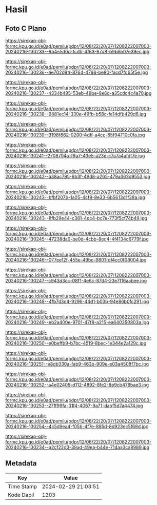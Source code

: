 # Hasil

## Foto C Plano

https://sirekap-obj-formc.kpu.go.id/e0ad/pemilu/pdpr/12/08/22/20/07/1208222007003-20240216-130233--6b4e5d0d-fcdb-4f63-87d8-b9b6b07e39ec.jpg

https://sirekap-obj-formc.kpu.go.id/e0ad/pemilu/pdpr/12/08/22/20/07/1208222007003-20240216-130236--ae702d94-8764-4798-be80-facd7fd65f5e.jpg

https://sirekap-obj-formc.kpu.go.id/e0ad/pemilu/pdpr/12/08/22/20/07/1208222007003-20240216-130237--4334b485-53eb-49be-8e6c-a35cdc4c4a70.jpg

https://sirekap-obj-formc.kpu.go.id/e0ad/pemilu/pdpr/12/08/22/20/07/1208222007003-20240216-130238--9881ec14-330e-49fb-b58c-fe14dfb429d6.jpg

https://sirekap-obj-formc.kpu.go.id/e0ad/pemilu/pdpr/12/08/22/20/07/1208222007003-20240216-130239--3198f862-0200-4dff-a4cc-65f94710c0fa.jpg

https://sirekap-obj-formc.kpu.go.id/e0ad/pemilu/pdpr/12/08/22/20/07/1208222007003-20240216-130241--2708704a-f9a7-43e5-a23e-c7a7a4afdf7e.jpg

https://sirekap-obj-formc.kpu.go.id/e0ad/pemilu/pdpr/12/08/22/20/07/1208222007003-20240216-130242--a38ac785-9b3f-49d8-a265-479a363d9553.jpg

https://sirekap-obj-formc.kpu.go.id/e0ad/pemilu/pdpr/12/08/22/20/07/1208222007003-20240216-130243--bfbf207b-1a05-4cf9-8e33-6b5613d1f38a.jpg

https://sirekap-obj-formc.kpu.go.id/e0ad/pemilu/pdpr/12/08/22/20/07/1208222007003-20240216-130243--8fb29e44-c381-4dc4-bc7e-773f5cf74b49.jpg

https://sirekap-obj-formc.kpu.go.id/e0ad/pemilu/pdpr/12/08/22/20/07/1208222007003-20240216-130245--47238da0-be0d-4cbb-8ec4-4f4134c6779f.jpg

https://sirekap-obj-formc.kpu.go.id/e0ad/pemilu/pdpr/12/08/22/20/07/1208222007003-20240216-130246--077ee12f-455e-49bc-9801-df4cc0f08004.jpg

https://sirekap-obj-formc.kpu.go.id/e0ad/pemilu/pdpr/12/08/22/20/07/1208222007003-20240216-130247--c943d3cc-08f1-4e6c-87d4-23e7f16aabee.jpg

https://sirekap-obj-formc.kpu.go.id/e0ad/pemilu/pdpr/12/08/22/20/07/1208222007003-20240216-130248--4fb7d3c4-9296-44d1-b03b-94e86b0fc291.jpg

https://sirekap-obj-formc.kpu.go.id/e0ad/pemilu/pdpr/12/08/22/20/07/1208222007003-20240216-130249--eb2a400e-9701-47f8-a215-ea640350803a.jpg

https://sirekap-obj-formc.kpu.go.id/e0ad/pemilu/pdpr/12/08/22/20/07/1208222007003-20240216-130250--e0beffb9-b7bc-4519-8bec-1e344e2a129c.jpg

https://sirekap-obj-formc.kpu.go.id/e0ad/pemilu/pdpr/12/08/22/20/07/1208222007003-20240216-130251--e8db330a-fab9-463b-909e-e03a4508f7bc.jpg

https://sirekap-obj-formc.kpu.go.id/e0ad/pemilu/pdpr/12/08/22/20/07/1208222007003-20240216-130252--a4e02405-d112-4892-8fe2-8e9cb478bae3.jpg

https://sirekap-obj-formc.kpu.go.id/e0ad/pemilu/pdpr/12/08/22/20/07/1208222007003-20240216-130253--27ff99fa-31f4-4067-9a71-dabf5d7a4474.jpg

https://sirekap-obj-formc.kpu.go.id/e0ad/pemilu/pdpr/12/08/22/20/07/1208222007003-20240216-130254--4c5d9ea4-f05b-4f7e-885d-8d923ec5f68d.jpg

https://sirekap-obj-formc.kpu.go.id/e0ad/pemilu/pdpr/12/08/22/20/07/1208222007003-20240216-130234--a2c122d3-39ad-49ea-b44e-714aa3ca8989.jpg


## Metadata

| Key        | Value               |
| ---------- | ------------------- |
| Time Stamp | 2024-02-29 21:03:51 |
| Kode Dapil | 1203                |



